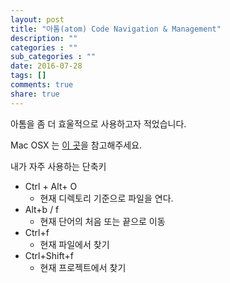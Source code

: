 ```yaml
---
layout: post
title: "아톰(atom) Code Navigation & Management"
description: ""
categories : ""
sub_categories : ""
date: 2016-07-28
tags: []
comments: true
share: true
---
```


아톰을 좀 더 효울적으로 사용하고자 적었습니다.

Mac OSX 는 [이 곳](http://sweetme.at/2014/03/10/atom-editor-cheat-sheet/)을
참고해주세요.

  

내가 자주 사용하는 단축키

  * Ctrl + Alt+ O 
    * 현재 디렉토리 기준으로 파일을 연다.
  * Alt+b / f
    * 현재 단어의 처음 또는 끝으로 이동
  * Ctrl+f
    * 현재 파일에서 찾기
  * Ctrl+Shift+f
    * 현재 프로젝트에서 찾기

  

